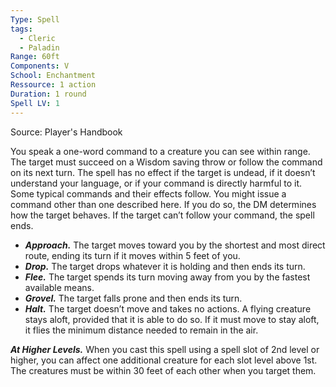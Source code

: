 ```yaml
---
Type: Spell
tags:
  - Cleric
  - Paladin
Range: 60ft
Components: V
School: Enchantment
Ressource: 1 action
Duration: 1 round
Spell LV: 1
---
```

Source: Player's Handbook

You speak a one-word command to a creature you can see within range. The target must succeed on a Wisdom saving throw or follow the command on its next turn. The spell has no effect if the target is undead, if it doesn’t understand your language, or if your command is directly harmful to it. Some typical commands and their effects follow. You might issue a command other than one described here. If you do so, the DM determines how the target behaves. If the target can’t follow your command, the spell ends.
- **_Approach._** The target moves toward you by the shortest and most direct route, ending its turn if it moves within 5 feet of you.
- **_Drop._** The target drops whatever it is holding and then ends its turn.
- **_Flee._** The target spends its turn moving away from you by the fastest available means.
- **_Grovel._** The target falls prone and then ends its turn.
- **_Halt._** The target doesn’t move and takes no actions. A flying creature stays aloft, provided that it is able to do so. If it must move to stay aloft, it flies the minimum distance needed to remain in the air.

**_At Higher Levels._** When you cast this spell using a spell slot of 2nd level or higher, you can affect one additional creature for each slot level above 1st. The creatures must be within 30 feet of each other when you target them.